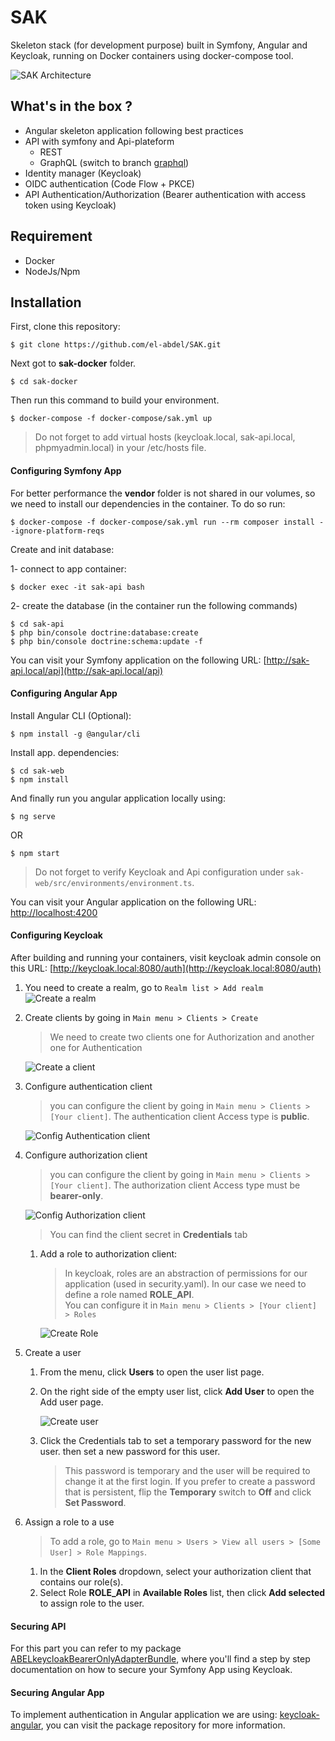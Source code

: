 # SAK

Skeleton stack (for development purpose) built in Symfony, Angular and Keycloak, running on Docker containers using docker-compose tool.


![SAK Architecture](./docs/screenshots/sak-architecture.png)

## What's in the box ?
- Angular skeleton application following best practices
- API with symfony and Api-plateform
    - REST
    - GraphQL (switch to branch [graphql](https://github.com/el-abdel/SAK/tree/graphql))
- Identity manager (Keycloak)
- OIDC authentication (Code Flow + PKCE)
- API Authentication/Authorization (Bearer authentication with access token using Keycloak)

## Requirement

- Docker
- NodeJs/Npm

## Installation

First, clone this repository:

```
$ git clone https://github.com/el-abdel/SAK.git
```

Next got to **sak-docker** folder.

```
$ cd sak-docker
```

Then run this command to build your environment.

```
$ docker-compose -f docker-compose/sak.yml up
```

> Do not forget to add virtual hosts (keycloak.local, sak-api.local, phpmyadmin.local) in your /etc/hosts file.

#### Configuring Symfony App

For better performance the **vendor** folder is not shared in our volumes, so we need to install our dependencies in the container. To do so run:

```
$ docker-compose -f docker-compose/sak.yml run --rm composer install --ignore-platform-reqs
```
Create and init database:

1- connect to app container:

```
$ docker exec -it sak-api bash
```

2- create the database (in the container run the following commands)

```
$ cd sak-api
$ php bin/console doctrine:database:create
$ php bin/console doctrine:schema:update -f
```


You can visit your Symfony application on the following URL: [http://sak-api.local/api](http://sak-api.local/api) 

#### Configuring Angular App

Install Angular CLI (Optional):

```
$ npm install -g @angular/cli
```

Install app. dependencies:

```
$ cd sak-web
$ npm install
```
And finally run you angular application locally using:

```
$ ng serve
```
OR
```
$ npm start
```
> Do not forget to verify Keycloak and Api configuration under `sak-web/src/environments/environment.ts`.

You can visit your Angular application on the following URL: [http://localhost:4200](http://localhost:4200)

#### Configuring Keycloak

After building and running your containers, visit keycloak admin console on this URL: [http://keycloak.local:8080/auth](http://keycloak.local:8080/auth)

1. You need to create a realm, go to ```Realm list > Add realm```
    ![Create a realm](./docs/screenshots/create-a-realm.png)

2. Create clients by going in ```Main menu > Clients > Create```
    > We need to create two clients one for Authorization and another one for Authentication

    ![Create a client](./docs/screenshots/create-a-client.png)

3. Configure authentication client
    > you can configure the client by going in ```Main menu > Clients > [Your client]```. The authentication client Access type is **public**.

    ![Config Authentication client](./docs/screenshots/config-authentication-client.png)

4. Configure authorization client
    > you can configure the client by going in ```Main menu > Clients > [Your client]```. The authorization client Access type must be **bearer-only**.
    
    ![Config Authorization client](./docs/screenshots/config-autorization-client.png)
    
    > You can find the client secret in **Credentials** tab

    1. Add a role to authorization client:

        > In keycloak, roles are an abstraction of permissions for our application (used in security.yaml). In our case we need to define a role named **ROLE_API**. <br>
        >You can configure it in ```Main menu > Clients > [Your client] > Roles```

        ![Create Role](./docs/screenshots/create-a-role.png)

5. Create a user
    1. From the menu, click **Users** to open the user list page.

    2. On the right side of the empty user list, click **Add User** to open the Add user page.

        ![Create user](./docs/screenshots/add-user.png)

    3. Click the Credentials tab to set a temporary password for the new user. then set a new password for this user.

        > This password is temporary and the user will be required to change it at the first login. If you prefer to create a password that is persistent, flip the **Temporary** switch to **Off** and click **Set Password**.

6. Assign a role to a use
    
    > To add a role, go to ```Main menu > Users > View all users > [Some User] > Role Mappings```.

    1. In the **Client Roles** dropdown, select your authorization client that contains our role(s).
    2. Select Role **ROLE_API** in **Available Roles** list, then click **Add selected** to assign role to the user.


#### Securing API

For this part you can refer to my package [ABELkeycloakBearerOnlyAdapterBundle](https://github.com/el-abdel/ABELkeycloakBearerOnlyAdapterBundle), where you'll find a step by step documentation on how to secure your Symfony App using Keycloak.

#### Securing Angular App

To implement authentication in Angular application we are using: [keycloak-angular](https://github.com/mauriciovigolo/keycloak-angular), you can visit the package repository for more information.
